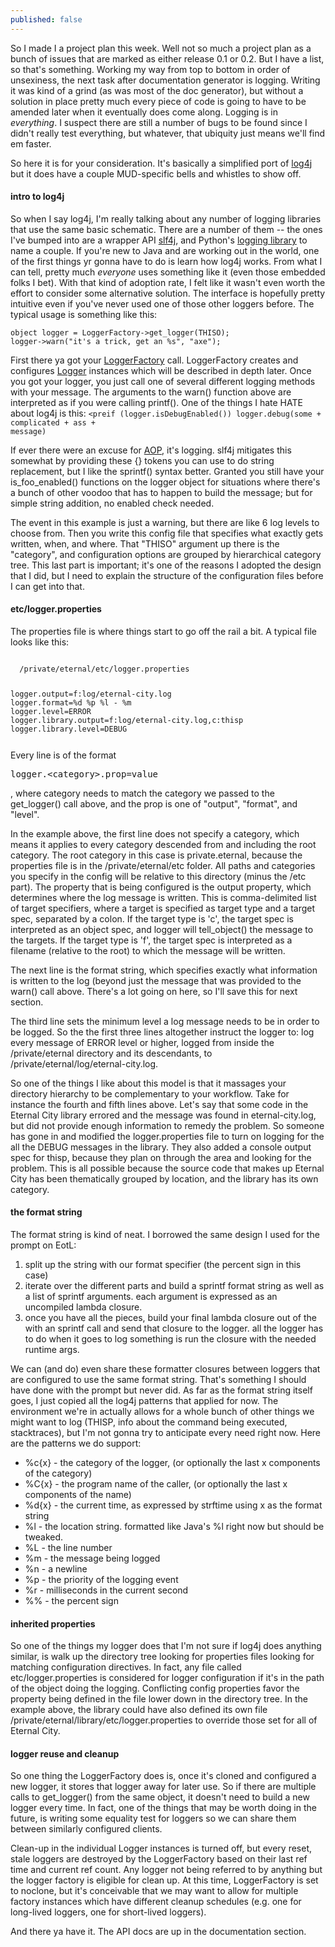 ```yaml
---
published: false
---
```


So I made I a project plan this week. Well not so much a project plan as a bunch of issues that are marked as either release 0.1 or 0.2. But I have a list, so that's something. Working my way from top to bottom in order of unsexiness, the next task after documentation generator is logging. Writing it was kind of a grind (as was most of the doc generator), but without a solution in place pretty much every piece of code is going to have to be amended later when it eventually does come along. Logging is in _everything_. I suspect there are still a number of bugs to be found since I didn't really test everything, but whatever, that ubiquity just means we'll find em faster.

So here it is for your consideration. It's basically a simplified port of [log4j](http://logging.apache.org/log4j/2.x/) but it does have a couple MUD-specific bells and whistles to show off. 

#### intro to log4j
So when I say log4j, I'm really talking about any number of logging libraries that use the same basic schematic. There are a number of them -- the ones I've bumped into are a wrapper API [slf4j](http://www.slf4j.org/), and Python's [logging library](https://docs.python.org/2/library/logging.html) to name a couple. If you're new to Java and are working out in the world, one of the first things yr gonna have to do is learn how log4j works. From what I can tell, pretty much _everyone_ uses something like it (even those embedded folks I bet). With that kind of adoption rate, I felt like it wasn't even worth the effort to consider some alternative solution. The interface is hopefully pretty intuitive even if you've never used one of those other loggers before. The typical usage is something like this:
<code><pre><!--
-->object logger = LoggerFactory->get_logger(THISO);
logger->warn("it's a trick, get an %s", "axe");
</pre></code>

First there ya got your [LoggerFactory](https://github.com/bobalu113/gabbo/blob/master/mudlib/obj/logger_factory.c) call. LoggerFactory creates and configures [Logger](https://github.com/bobalu113/gabbo/blob/master/mudlib/obj/logger.c) instances which will be described in depth later. Once you got your logger, you just call one of several different logging methods with your message. The arguments to the warn() function above are interpreted as if you were calling printf(). One of the things I hate HATE about log4j is this:
<code><pre<!--
-->if (logger.isDebugEnabled()) logger.debug(some + complicated + ass + message)
</pre></code>

If ever there were an excuse for [AOP](http://en.wikipedia.org/wiki/Aspect-oriented_programming), it's logging. slf4j mitigates this somewhat by providing these {} tokens you can use to do string replacement, but I like the sprintf() syntax better. Granted you still have your is_foo_enabled() functions on the logger object for situations where there's a bunch of other voodoo that has to happen to build the message; but for simple string addition, no enabled check needed.

The event in this example is just a warning, but there are like 6 log levels to choose from. Then you write this config file that specifies what exactly gets written, when, and where. That "THISO" argument up there is the "category", and configuration options are grouped by hierarchical category tree. This last part is important; it's one of the reasons I adopted the design that I did, but I need to explain the structure of the configuration files before I can get into that.

#### etc/logger.properties
The properties file is where things start to go off the rail a bit. A typical file looks like this:
<code>
  <caption>/private/eternal/etc/logger.properties</caption>
  <pre><!--
-->logger.output=f:log/eternal-city.log
logger.format=%d %p %l - %m
logger.level=ERROR
logger.library.output=f:log/eternal-city.log,c:thisp
logger.library.level=DEBUG<!--
--></pre>
</code>
Every line is of the format <pre>logger.&lt;category&gt;.prop=value</pre>, where category needs to match the category we passed to the get_logger() call above, and the prop is one of "output", "format", and "level".

In the example above, the first line does not specify a category, which means it applies to every category descended from and including the root category. The root category in this case is private.eternal, because the properties file is in the /private/eternal/etc folder. All paths and categories you specify in the config will be relative to this directory (minus the /etc part). The property that is being configured is the output property, which determines where the log message is written. This is comma-delimited list of target specifiers, where a target is specified as target type and a target spec, separated by a colon. If the target type is 'c', the target spec is interpreted as an object spec, and logger will tell_object() the message to the targets. If the target type is 'f', the target spec is interpreted as a filename (relative to the root) to which the message will be written.

The next line is the format string, which specifies exactly what information is written to the log (beyond just the message that was provided to the warn() call above. There's a lot going on here, so I'll save this for next section.

The third line sets the minimum level a log message needs to be in order to be logged. So the the first three lines altogether instruct the logger to: log every message of ERROR level or higher, logged from inside the /private/eternal directory and its descendants, to /private/eternal/log/eternal-city.log.

So one of the things I like about this model is that it massages your directory hierarchy to be complementary to your workflow. Take for instance the fourth and fifth lines above. Let's say that some code in the Eternal City library errored and the message was found in eternal-city.log, but did not provide enough information to remedy the problem. So someone has gone in and modified the logger.properties file to turn on logging for the all the DEBUG messages in the library. They also added a console output spec for thisp, because they plan on through the area and looking for the problem. This is all possible because the source code that makes up Eternal City has been thematically grouped by location, and the library has its own category.

#### the format string
The format string is kind of neat. I borrowed the same design I used for the prompt on EotL: 
1. split up the string with our format specifier (the percent sign in this case)
2. iterate over the different parts and build a sprintf format string as well as a list of sprintf arguments. each argument is expressed as an uncompiled lambda closure.
3. once you have all the pieces, build your final lambda closure out of the with an sprintf call and send that closure to the logger. all the logger has to do when it goes to log something is run the closure with the needed runtime args.

We can (and do) even share these formatter closures between loggers that are configured to use the same format string. That's something I should have done with the prompt but never did. As far as the format string itself goes, I just copied all the log4j patterns that applied for now. The environment we're in actually allows for a whole bunch of other things we might want to log (THISP, info about the command being executed, stacktraces), but I'm not gonna try to anticipate every need right now. Here are the patterns we do support:
* %c{x} - the category of the logger, (or optionally the last x components of the category)
* %C{x} - the program name of the caller, (or optionally the last x components of the name)
* %d{x} - the current time, as expressed by strftime using x as the format string
* %l - the location string. formatted like Java's %l right now but should be tweaked.
* %L - the line number
* %m - the message being logged
* %n - a newline
* %p - the priority of the logging event
* %r - milliseconds in the current second
* %% - the percent sign

#### inherited properties
So one of the things my logger does that I'm not sure if log4j does anything similar, is walk up the directory tree looking for properties files looking for matching configuration directives. In fact, any file called etc/logger.properties is considered for logger configuration if it's in the path of the object doing the logging. Conflicting config properties favor the property being defined in the file lower down in the directory tree. In the example above, the library could have also defined its own file /private/eternal/library/etc/logger.properties to override those set for all of Eternal City.

#### logger reuse and cleanup
So one thing the LoggerFactory does is, once it's cloned and configured a new logger, it stores that logger away for later use. So if there are multiple calls to get_logger() from the same object, it doesn't need to build a new logger every time. In fact, one of the things that may be worth doing in the future, is writing some equality test for loggers so we can share them between similarly configured clients.

Clean-up in the individual Logger instances is turned off, but every reset, stale loggers are destroyed by the LoggerFactory based on their last ref time and current ref count. Any logger not being referred to by anything but the logger factory is eligible for clean up. At this time, LoggerFactory is set to noclone, but it's conceivable that we may want to allow for multiple factory instances which have different cleanup schedules (e.g. one for long-lived loggers, one for short-lived loggers).

And there ya have it. The API docs are up in the documentation section.
